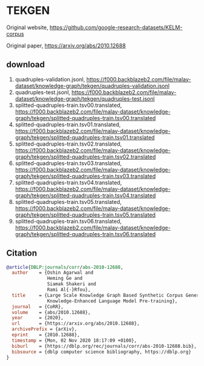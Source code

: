 # TEKGEN

Original website, https://github.com/google-research-datasets/KELM-corpus

Original paper, https://arxiv.org/abs/2010.12688

## download

1. quadruples-validation.jsonl, https://f000.backblazeb2.com/file/malay-dataset/knowledge-graph/tekgen/quadruples-validation.jsonl
2. quadruples-test.jsonl, https://f000.backblazeb2.com/file/malay-dataset/knowledge-graph/tekgen/quadruples-test.jsonl
3. splitted-quadruples-train.tsv00.translated, https://f000.backblazeb2.com/file/malay-dataset/knowledge-graph/tekgen/splitted-quadruples-train.tsv00.translated
4. splitted-quadruples-train.tsv01.translated, https://f000.backblazeb2.com/file/malay-dataset/knowledge-graph/tekgen/splitted-quadruples-train.tsv01.translated
5. splitted-quadruples-train.tsv02.translated, https://f000.backblazeb2.com/file/malay-dataset/knowledge-graph/tekgen/splitted-quadruples-train.tsv02.translated
6. splitted-quadruples-train.tsv03.translated, https://f000.backblazeb2.com/file/malay-dataset/knowledge-graph/tekgen/splitted-quadruples-train.tsv03.translated
7. splitted-quadruples-train.tsv04.translated, https://f000.backblazeb2.com/file/malay-dataset/knowledge-graph/tekgen/splitted-quadruples-train.tsv04.translated
8. splitted-quadruples-train.tsv05.translated, https://f000.backblazeb2.com/file/malay-dataset/knowledge-graph/tekgen/splitted-quadruples-train.tsv05.translated
9. splitted-quadruples-train.tsv06.translated, https://f000.backblazeb2.com/file/malay-dataset/knowledge-graph/tekgen/splitted-quadruples-train.tsv06.translated

## Citation

```bibtex
@article{DBLP:journals/corr/abs-2010-12688,
  author    = {Oshin Agarwal and
               Heming Ge and
               Siamak Shakeri and
               Rami Al{-}Rfou},
  title     = {Large Scale Knowledge Graph Based Synthetic Corpus Generation for
               Knowledge-Enhanced Language Model Pre-training},
  journal   = {CoRR},
  volume    = {abs/2010.12688},
  year      = {2020},
  url       = {https://arxiv.org/abs/2010.12688},
  archivePrefix = {arXiv},
  eprint    = {2010.12688},
  timestamp = {Mon, 02 Nov 2020 18:17:09 +0100},
  biburl    = {https://dblp.org/rec/journals/corr/abs-2010-12688.bib},
  bibsource = {dblp computer science bibliography, https://dblp.org}
}
```